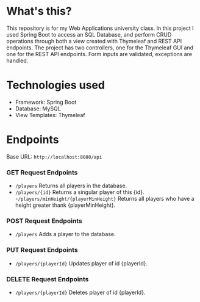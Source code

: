 # What's this?
This repository is for my Web Applications university class. In this project I used Spring Boot to access an SQL Database, and perform CRUD operations through both a view created with Thymeleaf and REST API endpoints. The project has two controllers, one for the Thymeleaf GUI and one for the REST API endpoints. Form inputs are validated, exceptions are handled.

# Technologies used
- Framework: Spring Boot
- Database: MySQL
- View Templates: Thymeleaf

# Endpoints
Base URL: ```http://localhost:8080/api```

### GET Request Endpoints
- ```/players``` Returns all players in the database.
- ```/players/{id}``` Returns a singular player of this {id}.
-```/players/minHeight/{playerMinHeight}``` Returns all players who have a height greater thank {playerMinHeight}.

### POST Request Endpoints
- ```/players``` Adds a player to the database.

### PUT Request Endpoints
- ```/players/{playerId}``` Updates player of id {playerId}.

### DELETE Request Endpoints
- ```/players/{playerId}``` Deletes player of id {playerId}.
